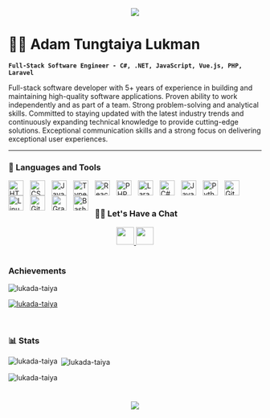 <p align="center">
  <img src="https://capsule-render.vercel.app/api?type=waving&color=gradient&height=180&section=header&text=Hello%20World&fontSize=90"/>
</p>

# 🏄‍♂️ Adam Tungtaiya Lukman

**`Full-Stack Software Engineer - C#, .NET, JavaScript, Vue.js, PHP, Laravel`**

Full-stack software developer with 5+ years of experience in building and maintaining high-quality software applications. Proven ability to work independently and as part of a team. Strong problem-solving and analytical skills. Committed to staying updated with the latest industry trends and continuously expanding technical knowledge to provide cutting-edge solutions. Exceptional communication skills and a strong focus on delivering exceptional user experiences.

---

### 🧰 Languages and Tools


<img align="left" alt="HTML" width="30px" style="padding-right:10px;" src="https://cdn.jsdelivr.net/gh/devicons/devicon/icons/html5/html5-plain.svg" />
<img align="left" alt="CSS" width="30px" style="padding-right:10px;" src="https://cdn.jsdelivr.net/gh/devicons/devicon/icons/css3/css3-plain.svg" />
<img align="left" alt="JavaScript" width="30px" style="padding-right:10px;" src="https://cdn.jsdelivr.net/gh/devicons/devicon/icons/javascript/javascript-plain.svg" />
<img align="left" alt="TypeScript" width="30px" style="padding-right:10px;" src="https://cdn.jsdelivr.net/gh/devicons/devicon/icons/typescript/typescript-plain.svg" />
<img align="left" alt="React" width="30px" style="padding-right:10px;" src="https://cdn.jsdelivr.net/gh/devicons/devicon/icons/react/react-original.svg" />
<img align="left" alt="PHP" width="30px" style="padding-right:10px;" src="https://cdn.jsdelivr.net/gh/devicons/devicon/icons/php/php-original.svg" />
<img align="left" alt="Laravel" width="30px" style="padding-right:10px;" src="https://cdn.jsdelivr.net/gh/devicons/devicon/icons/laravel/laravel-plain.svg" />
<img align="left" alt="C#" width="30px" style="padding-right:10px;" src="https://cdn.jsdelivr.net/gh/devicons/devicon/icons/dot-net/dot-net-original.svg" />
<img align="left" alt="Java" width="30px" style="padding-right:10px;" src="https://cdn.jsdelivr.net/gh/devicons/devicon/icons/java/java-original.svg"/>  
<img align="left" alt="Python" width="30px" style="padding-right:10px;" src="https://cdn.jsdelivr.net/gh/devicons/devicon/icons/python/python-plain.svg" /> 
<img align="left" alt="Git" width="30px" style="padding-right:10px;" src="https://cdn.jsdelivr.net/gh/devicons/devicon/icons/git/git-original.svg" />
<img align="left" alt="Linux" width="30px" style="padding-right:10px;" src="https://cdn.jsdelivr.net/gh/devicons/devicon/icons/linux/linux-original.svg" /> 
<img align="left" alt="GitHub" width="30px" style="padding-right:10px;" src="https://cdn.jsdelivr.net/gh/devicons/devicon/icons/github/github-original.svg" />
<img align="left" alt="Gradle" width="30px" style="padding-right:10px;" src="https://cdn.jsdelivr.net/gh/devicons/devicon/icons/gradle/gradle-plain.svg" />
<img align="left" alt="Bash" width="30px" style="padding-right:10px;" src="https://cdn.jsdelivr.net/gh/devicons/devicon/icons/bash/bash-original.svg" />
<br />

#
 
### 🏄‍♂️ Let's Have a Chat


<p align="center">  
<a href="https://www.linkedin.com/in/adam-lukman-software-engineer">
  <img height="35" src="https://cdn.jsdelivr.net/gh/devicons/devicon/icons/linkedin/linkedin-original.svg"/>
</a>
<a href="https://twitter.com/ATungtaiyaL">
  <img height="35" src="https://cdn.jsdelivr.net/gh/devicons/devicon/icons/twitter/twitter-original.svg"/>
</a>
</p>

#

### Achievements

<p align="left"> <img src="https://komarev.com/ghpvc/?username=lukada-taiya&label=Profile%20views&color=0e75b6&style=flat" alt="lukada-taiya" /> </p>

<p align="left"> <a href="https://github.com/ryo-ma/github-profile-trophy"><img src="https://github-profile-trophy.vercel.app/?username=lukada-taiya" alt="lukada-taiya" /></a> </p>

<p align="left"> <a href="https://twitter.com/" target="blank"><img src="https://img.shields.io/twitter/follow/?logo=twitter&style=for-the-badge" alt="" /></a> </p>

#

### 📊 Stats

 
<p><img align="left" src="https://github-readme-stats.vercel.app/api/top-langs?username=lukada-taiya&show_icons=true&locale=en&layout=compact&theme=transparent" alt="lukada-taiya" /></p>

<p>&nbsp;<img align="center" src="https://github-readme-stats.vercel.app/api?username=lukada-taiya&show_icons=true&locale=en&theme=transparent" alt="lukada-taiya" /></p>

<p><img align="center" src="https://github-readme-streak-stats.herokuapp.com/?user=lukada-taiya&theme=transparent" alt="lukada-taiya" /></p>

#

<p align="center">
  <img src="https://capsule-render.vercel.app/api?type=waving&color=gradient&height=100&section=footer"/>
</p>
<!---
Lukada-taiya/Lukada-taiya is a ✨ special ✨ repository because its `README.md` (this file) appears on your GitHub profile.
You can click the Preview link to take a look at your changes.
--->
